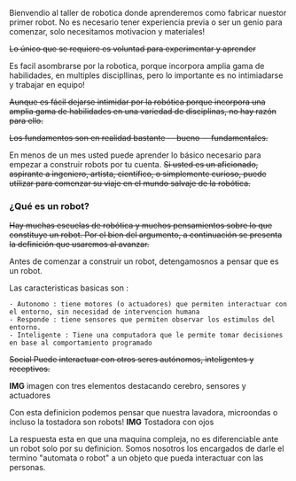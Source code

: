 
Bienvendio al taller de robotica donde aprenderemos como fabricar nuestor primer robot.
No es necesario tener experiencia previa o ser un genio para comenzar, solo necesitamos motivacion y materiales!

~~Lo único que se requiere es voluntad para experimentar y aprender~~

Es facil asombrarse por la robotica, porque incorpora amplia gama de habilidades, en
multiples discipllinas, pero lo importante es no intimiadarse y trabajar en equipo!
 
~~Aunque es fácil dejarse intimidar por la robótica porque incorpora una amplia gama de habilidades
 en una variedad de disciplinas, no hay razón para ello.~~
 
~~Los fundamentos son en realidad bastante -- bueno -- fundamentales.~~

En menos de un mes usted puede aprender lo básico necesario para empezar a construir robots por tu cuenta.
~~Si usted es un aficionado, aspirante a ingeniero, artista, científico, o simplemente curioso, 
 puede utilizar para comenzar su viaje en el mundo salvaje de la robótica.~~


### ¿Qué es un robot?

~~Hay muchas escuelas de robótica y muchos pensamientos sobre lo que constituye un robot. Por el bien del argumento, a continuación se presenta la definición que usaremos al avanzar.~~

Antes de comenzar a construir un robot, detengamosnos a pensar que es un robot.

Las caracteristicas basicas son : 

	- Autonomo : tiene motores (o actuadores) que permiten interactuar con el entorno, sin necesidad de intervencion humana
	- Responde : tiene sensores que permiten observar los estimulos del entorno.
	- Inteligente : Tiene una computadora que le permite tomar decisiones en base al comportamiento programado
~~Social Puede interactuar con otros seres autónomos, inteligentes y receptivos.~~

**IMG** imagen con tres elementos destacando cerebro, sensores y actuadores

Con esta definicion podemos pensar que nuestra lavadora, microondas o incluso la tostadora son robots!
**IMG** Tostadora con ojos

La respuesta esta en que una maquina compleja, no es diferenciable ante un robot solo por su definicion.
Somos nosotros los encargados de darle el termino "automata o robot" a un objeto que pueda interactuar con las personas.
